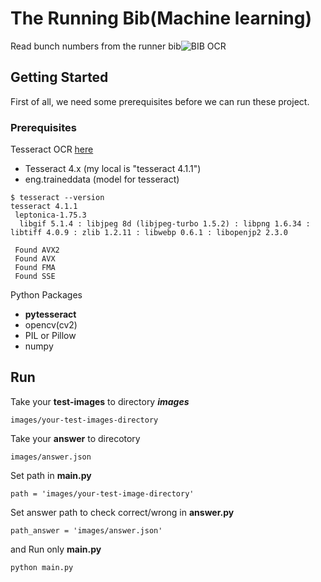 # The Running Bib(Machine learning) 
Read  bunch numbers from the runner bib![BIB OCR](https://m.media-amazon.com/images/S/aplus-seller-content-images-us-east-1/ATVPDKIKX0DER/AOZWACT3QJ3QH/5b658652-e819-487f-b7a5-d614cfa065f1._CR0,0,970,600_PT0_SX970__.jpg)

## Getting Started

First of all, we need some prerequisites before we can run these project.

### Prerequisites
Tesseract OCR [here](https://github.com/tesseract-ocr/tesseract)
 - Tesseract 4.x   (my local is "tesseract 4.1.1")
 - eng.traineddata (model for tesseract)
```
$ tesseract --version
tesseract 4.1.1
 leptonica-1.75.3
  libgif 5.1.4 : libjpeg 8d (libjpeg-turbo 1.5.2) : libpng 1.6.34 : libtiff 4.0.9 : zlib 1.2.11 : libwebp 0.6.1 : libopenjp2 2.3.0

 Found AVX2
 Found AVX
 Found FMA
 Found SSE
```
Python Packages

 - **pytesseract**
 - opencv(cv2)
 - PIL or Pillow
 - numpy

## Run
Take your **test-images** to directory ***images***

    images/your-test-images-directory

Take your **answer** to direcotory
```
images/answer.json
```
Set path in **main.py**
```
path = 'images/your-test-image-directory'
```
Set answer path to check correct/wrong in **answer.py**
```
path_answer = 'images/answer.json'
```

and
Run only **main.py**

```
python main.py
```

